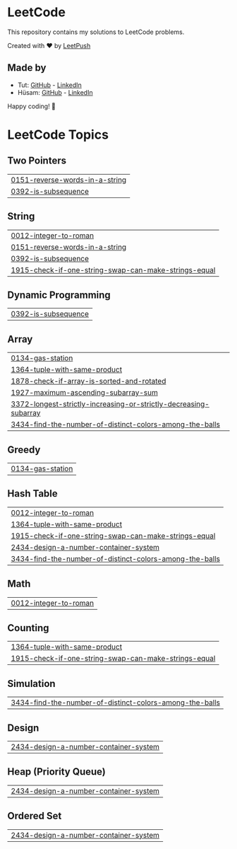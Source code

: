# LeetCode

This repository contains my solutions to LeetCode problems.

Created with :heart: by [LeetPush](https://github.com/husamahmud/LeetPush)

 ## Made by 
 - Tut: [GitHub](https://github.com/TutTrue) - [LinkedIn](https://www.linkedin.com/in/mahmoud-hamdy-8b6825245/)
 - Hüsam: [GitHub](https://github.com/husamahmud) - [LinkedIn](https://www.linkedin.com/in/husamahmud/)

 Happy coding! 🚀
<!---LeetCode Topics Start-->
# LeetCode Topics
## Two Pointers
|  |
| ------- |
| [0151-reverse-words-in-a-string](https://github.com/BijoySing/LeetCode/tree/master/0151-reverse-words-in-a-string) |
| [0392-is-subsequence](https://github.com/BijoySing/LeetCode/tree/master/0392-is-subsequence) |
## String
|  |
| ------- |
| [0012-integer-to-roman](https://github.com/BijoySing/LeetCode/tree/master/0012-integer-to-roman) |
| [0151-reverse-words-in-a-string](https://github.com/BijoySing/LeetCode/tree/master/0151-reverse-words-in-a-string) |
| [0392-is-subsequence](https://github.com/BijoySing/LeetCode/tree/master/0392-is-subsequence) |
| [1915-check-if-one-string-swap-can-make-strings-equal](https://github.com/BijoySing/LeetCode/tree/master/1915-check-if-one-string-swap-can-make-strings-equal) |
## Dynamic Programming
|  |
| ------- |
| [0392-is-subsequence](https://github.com/BijoySing/LeetCode/tree/master/0392-is-subsequence) |
## Array
|  |
| ------- |
| [0134-gas-station](https://github.com/BijoySing/LeetCode/tree/master/0134-gas-station) |
| [1364-tuple-with-same-product](https://github.com/BijoySing/LeetCode/tree/master/1364-tuple-with-same-product) |
| [1878-check-if-array-is-sorted-and-rotated](https://github.com/BijoySing/LeetCode/tree/master/1878-check-if-array-is-sorted-and-rotated) |
| [1927-maximum-ascending-subarray-sum](https://github.com/BijoySing/LeetCode/tree/master/1927-maximum-ascending-subarray-sum) |
| [3372-longest-strictly-increasing-or-strictly-decreasing-subarray](https://github.com/BijoySing/LeetCode/tree/master/3372-longest-strictly-increasing-or-strictly-decreasing-subarray) |
| [3434-find-the-number-of-distinct-colors-among-the-balls](https://github.com/BijoySing/LeetCode/tree/master/3434-find-the-number-of-distinct-colors-among-the-balls) |
## Greedy
|  |
| ------- |
| [0134-gas-station](https://github.com/BijoySing/LeetCode/tree/master/0134-gas-station) |
## Hash Table
|  |
| ------- |
| [0012-integer-to-roman](https://github.com/BijoySing/LeetCode/tree/master/0012-integer-to-roman) |
| [1364-tuple-with-same-product](https://github.com/BijoySing/LeetCode/tree/master/1364-tuple-with-same-product) |
| [1915-check-if-one-string-swap-can-make-strings-equal](https://github.com/BijoySing/LeetCode/tree/master/1915-check-if-one-string-swap-can-make-strings-equal) |
| [2434-design-a-number-container-system](https://github.com/BijoySing/LeetCode/tree/master/2434-design-a-number-container-system) |
| [3434-find-the-number-of-distinct-colors-among-the-balls](https://github.com/BijoySing/LeetCode/tree/master/3434-find-the-number-of-distinct-colors-among-the-balls) |
## Math
|  |
| ------- |
| [0012-integer-to-roman](https://github.com/BijoySing/LeetCode/tree/master/0012-integer-to-roman) |
## Counting
|  |
| ------- |
| [1364-tuple-with-same-product](https://github.com/BijoySing/LeetCode/tree/master/1364-tuple-with-same-product) |
| [1915-check-if-one-string-swap-can-make-strings-equal](https://github.com/BijoySing/LeetCode/tree/master/1915-check-if-one-string-swap-can-make-strings-equal) |
## Simulation
|  |
| ------- |
| [3434-find-the-number-of-distinct-colors-among-the-balls](https://github.com/BijoySing/LeetCode/tree/master/3434-find-the-number-of-distinct-colors-among-the-balls) |
## Design
|  |
| ------- |
| [2434-design-a-number-container-system](https://github.com/BijoySing/LeetCode/tree/master/2434-design-a-number-container-system) |
## Heap (Priority Queue)
|  |
| ------- |
| [2434-design-a-number-container-system](https://github.com/BijoySing/LeetCode/tree/master/2434-design-a-number-container-system) |
## Ordered Set
|  |
| ------- |
| [2434-design-a-number-container-system](https://github.com/BijoySing/LeetCode/tree/master/2434-design-a-number-container-system) |
<!---LeetCode Topics End-->